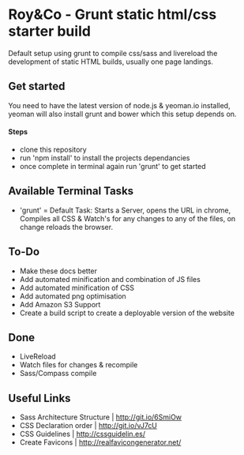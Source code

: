 # Roy&Co - Grunt static html/css starter build

Default setup using grunt to compile css/sass and livereload the development of static HTML builds, usually one page landings.

## Get started

You need to have the latest version of node.js & yeoman.io installed, yeoman will also install grunt and bower which this setup depends on.

#### Steps
- clone this repository
- run 'npm install' to install the projects dependancies
- once complete in terminal again run 'grunt' to get started

## Available Terminal Tasks
- 'grunt' = Default Task: Starts a Server, opens the URL in chrome, Compiles all CSS & Watch's for any changes to any of the files, on change reloads the browser.

## To-Do

- Make these docs better
- Add automated minification and combination of JS files
- Add automated minification of CSS
- Add automated png optimisation
- Add Amazon S3 Support
- Create a build script to create a deployable version of the website

## Done
- LiveReload
- Watch files for changes & recompile
- Sass/Compass compile

## Useful Links
- Sass Architecture Structure | http://git.io/6SmiOw
- CSS Declaration order | http://git.io/vJ7cU
- CSS Guidelines | http://cssguidelin.es/
- Create Favicons | http://realfavicongenerator.net/